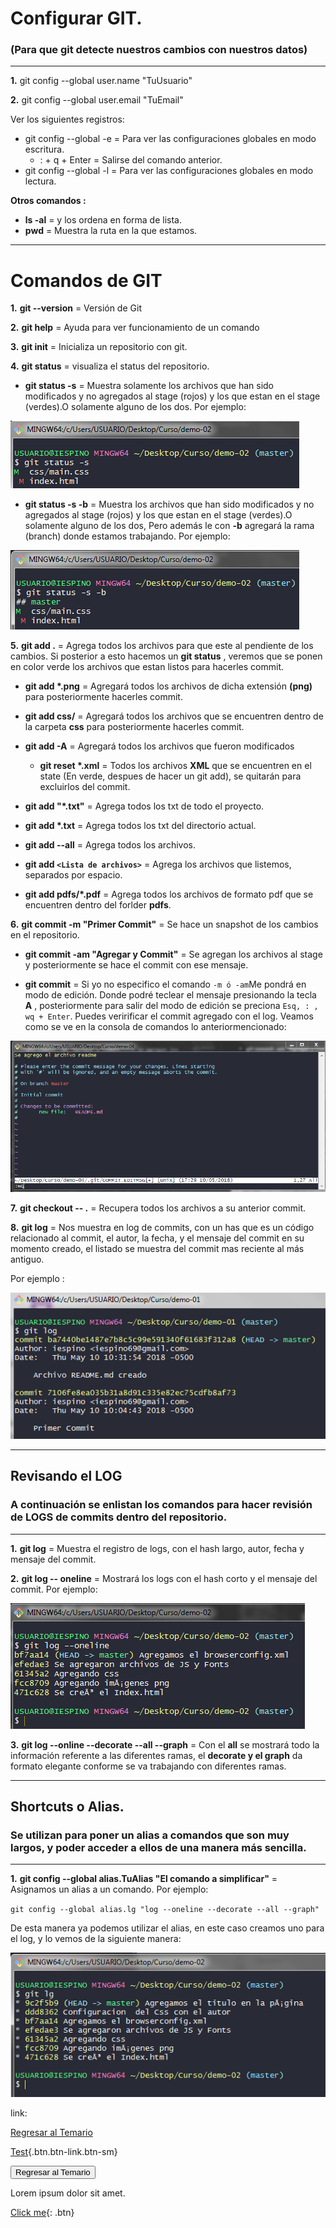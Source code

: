 
# Configurar GIT.
### (Para que git detecte nuestros cambios con nuestros datos)
****

**1.** git config --global user.name "TuUsuario"

**2.** git config --global user.email "TuEmail"

Ver los siguientes registros:
* git config --global -e   = Para ver las configuraciones globales en modo escritura.
  * : + q + Enter = Salirse del comando anterior.
* git config --global -l   = Para ver las configuraciones globales en modo lectura.

**Otros comandos :** 

* **ls -al**  = y los ordena en forma de lista.
* **pwd** = Muestra la ruta en la que estamos.

****
# **Comandos de GIT**
**1.** **git --version** = Versión de Git

**2.** **git help** = Ayuda para ver funcionamiento de un comando

**3.** **git init** = Inicializa un repositorio con git.

**4.** **git status** = visualiza el status del repositorio.
   
   * **git status -s** = Muestra solamente los archivos que han sido modificados y no agregados al stage (rojos) y los que estan en el stage (verdes).O solamente alguno de los dos. Por ejemplo:

   ![alt text](https://raw.githubusercontent.com/iespino00/Git/master/images/gitstatus_s.PNG "Git Status -s")

   * **git status -s -b** = Muestra los archivos que han sido modificados y no agregados al stage (rojos) y los que estan en el stage (verdes).O solamente alguno de los dos, Pero además le con **-b** agregará la rama (branch) donde estamos trabajando. Por ejemplo:

   ![alt text](https://raw.githubusercontent.com/iespino00/Git/master/images/gitstatus_s_b.PNG "Git status -s -b")

**5.** **git add .** = Agrega todos los archivos para que este al pendiente de los cambios. Si posterior a esto hacemos un **git status** , veremos que se ponen en color verde los archivos que estan listos para hacerles commit.
  
   * **git add \*.png** = Agregará todos los archivos de dicha extensión **(png)** para posteriormente hacerles commit.

   * **git add css/** = Agregará todos los archivos que se encuentren dentro de la carpeta **css** para posteriormente hacerles commit.

   * **git add -A** = Agregará todos los archivos que fueron modificados

     * **git reset \*.xml** = Todos los archivos **XML** que se encuentren en el state (En verde, despues de hacer un git add), se quitarán para excluirlos del commit.

   * **git add "\*.txt"** = Agrega todos los txt de todo el proyecto.

   * **git add \*.txt** = Agrega todos los txt del directorio actual.

   * **git add --all** = Agrega todos los archivos.

   * **git add `<Lista de archivos>`** = Agrega los archivos que listemos, separados por espacio.

   * **git add pdfs/*.pdf** = Agrega todos los archivos de formato pdf que se encuentren dentro del forlder **pdfs**.

**6.** **git commit -m "Primer Commit"** = Se hace un snapshot de los cambios en el repositorio.

  * **git commit -am "Agregar y Commit"** = Se agregan los archivos al stage y posteriormente se hace el commit con ese mensaje.

  * **git commit** = Si yo no especifico el comando ``-m ó -am``Me pondrá en modo de edición. Donde podré teclear el mensaje presionando la tecla **A** , posteriormente para salir del modo de edición se preciona ``Esq, : , wq + Enter``. Puedes veririficar el commit agregado con el log. Veamos como se ve en la consola de comandos lo anteriormencionado:

![alt text](https://raw.githubusercontent.com/iespino00/Git/master/images/gitCommit.PNG "Git commit")


**7.** **git checkout -- .** = Recupera todos los archivos a su anterior commit.

**8.** **git log** = Nos muestra en log de commits, con un has que es un código relacionado al commit, el autor, la fecha, y el mensaje del commit en su momento creado, el listado se muestra del commit mas reciente al más antiguo.

Por ejemplo :

![alt text](https://raw.githubusercontent.com/iespino00/Git/master/images/gitlog.PNG "Git Log")

****
## Revisando el **LOG**
### A continuación se enlistan los comandos para hacer revisión de LOGS de commits dentro del repositorio.
****


**1.** **git log** = Muestra el registro de logs, con el hash largo, autor, fecha y mensaje del commit.

**2.** **git log -- oneline** = Mostrará los logs con el hash corto y el mensaje del commit. Por ejemplo:

![alt text](https://raw.githubusercontent.com/iespino00/Git/master/images/gitlog_oneline.PNG "Git Log --oneline")

**3.** **git log --online --decorate --all --graph** = Con el **all** se mostrará todo la información referente a las diferentes ramas, el **decorate y el graph** da formato elegante conforme se va trabajando con diferentes ramas.


****
## Shortcuts o Alias.
### Se utilizan para poner un **alias** a comandos que son muy largos, y poder acceder a ellos de una manera más sencilla.
****
**1.** **git config --global alias.TuAlias "El comando a simplificar"** = Asignamos un alias a un comando. Por ejemplo:

`git config --global alias.lg "log --oneline --decorate --all --graph"`

De esta manera ya podemos utilizar el alias, en este caso creamos uno para el log, y lo vemos de la siguiente manera:

   ![alt text](https://raw.githubusercontent.com/iespino00/Git/master/images/alias.PNG "Git config --global alias.alias 'comando'")

   link:

[Regresar al Temario](../README.md "MD 2")

[Test](../README.md){.btn.btn-link.btn-sm}

<button onclick="https://github.com/iespino00/Git" class="button-save large">Regresar al Temario</button>

Lorem ipsum dolor sit amet.

[Click me](https://github.com/iespino00/Git){: .btn}